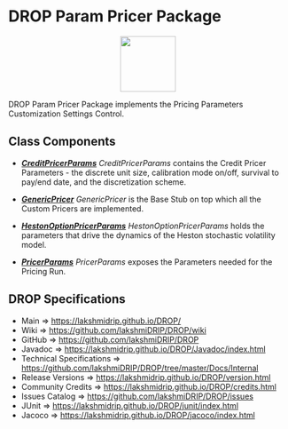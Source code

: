 # DROP Param Pricer Package

<p align="center"><img src="https://github.com/lakshmiDRIP/DROP/blob/master/DRIP_Logo.gif?raw=true" width="100"></p>

DROP Param Pricer Package implements the Pricing Parameters Customization Settings Control.


## Class Components

 * [***CreditPricerParams***](https://github.com/lakshmiDRIP/DROP/tree/master/src/main/java/org/drip/param/pricer/CreditPricerParams.java)
 <i>CreditPricerParams</i> contains the Credit Pricer Parameters - the discrete unit size, calibration mode
 on/off, survival to pay/end date, and the discretization scheme.

 * [***GenericPricer***](https://github.com/lakshmiDRIP/DROP/tree/master/src/main/java/org/drip/param/pricer/GenericPricer.java)
 <i>GenericPricer</i> is the Base Stub on top which all the Custom Pricers are implemented.

 * [***HestonOptionPricerParams***](https://github.com/lakshmiDRIP/DROP/tree/master/src/main/java/org/drip/param/pricer/HestonOptionPricerParams.java)
 <i>HestonOptionPricerParams</i> holds the parameters that drive the dynamics of the Heston stochastic
 volatility model.

 * [***PricerParams***](https://github.com/lakshmiDRIP/DROP/tree/master/src/main/java/org/drip/param/pricer/PricerParams.java)
 <i>PricerParams</i> exposes the Parameters needed for the Pricing Run.


## DROP Specifications

 * Main                     => https://lakshmidrip.github.io/DROP/
 * Wiki                     => https://github.com/lakshmiDRIP/DROP/wiki
 * GitHub                   => https://github.com/lakshmiDRIP/DROP
 * Javadoc                  => https://lakshmidrip.github.io/DROP/Javadoc/index.html
 * Technical Specifications => https://github.com/lakshmiDRIP/DROP/tree/master/Docs/Internal
 * Release Versions         => https://lakshmidrip.github.io/DROP/version.html
 * Community Credits        => https://lakshmidrip.github.io/DROP/credits.html
 * Issues Catalog           => https://github.com/lakshmiDRIP/DROP/issues
 * JUnit                    => https://lakshmidrip.github.io/DROP/junit/index.html
 * Jacoco                   => https://lakshmidrip.github.io/DROP/jacoco/index.html
